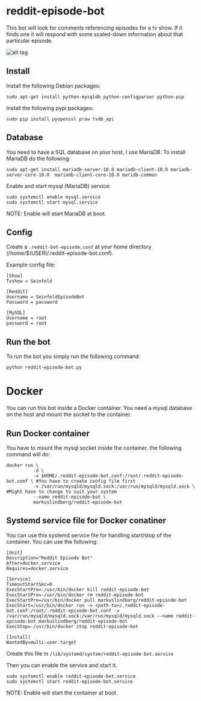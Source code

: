 # reddit-episode-bot
This bot will look for comments referencing episodes for a tv show. If it finds one it will respond with some scaled-down information about that particular episode.

![alt tag](https://raw.github.com/HeadlessChild/reddit-episode-bot/master/Screenshots/9h3ea.jpg)
## Install
Install the following Debian packages:
  ```
  sudo apt-get install python-mysqldb python-configparser python-pip
  ```

Install the following pypi packages:
  ```
  sudo pip install pyopenssl praw tvdb_api
  ```
  
## Database
You need to have a SQL database on your host, I use MariaDB. To install MariaDB do the following:  
  ```
  sudo apt-get install mariadb-server-10.0 mariadb-client-10.0 mariadb-server-core-10.0  mariadb-client-core-10.0 maridb-common
  ```
  
Enable and start mysql (MariaDB) service: 
  ```
  sudo systemctl enable mysql.service
  sudo systemctl start mysql.service
  ```

NOTE: Enable will start MariaDB at boot.

## Config
Create a ```.reddit-bot-episode.conf``` at your home directory (/home/$(USER)/.reddit-episode-bot.conf).

Example config file:
```
[Show]
Tvshow = Seinfeld

[Reddit]
Username = SeinfeldEpisodeBot
Password = password

[MySQL]
Username = root
password = root
```

## Run the bot
To run the bot you simply run the following command:
```
python reddit-episode-bot.py
```

# Docker
You can run this bot inside a Docker container. You need a mysql database on the host and mount the socket to the container.

## Run Docker container
You have to mount the mysql socket inside the container, the following command will do:

    docker run \
              -d \
              -v $HOME/.reddit-episode-bot.conf:/root/.reddit-episode-bot.conf \ #You have to create config file first
              -v /var/run/mysqld/mysqld.sock:/var/run/mysqld/mysqld.sock \  #Might have to change to suit your system
              --name reddit-episode-bot \
              markuslindberg/reddit-episode-bot

## Systemd service file for Docker conatiner
You can use this systemd service file for handling start/stop of the container. You can use the following:

    [Unit]
    Description="Reddit Episode Bot"
    After=docker.service
    Requires=docker.service
    
    [Service]
    TimeoutStartSec=0
    ExecStartPre=-/usr/bin/docker kill reddit-episode-bot
    ExecStartPre=-/usr/bin/docker rm reddit-episode-bot
    ExecStartPre=/usr/bin/docker pull markuslindberg/reddit-episode-bot
    ExecStart=/usr/bin/docker run -v <path-to>/.reddit-episode-bot.conf:/root/.reddit-episode-bot.conf -v /var/run/mysqld/mysqld.sock:/var/run/mysqld/mysqld.sock --name reddit-episode-bot markuslindberg/reddit-episode-bot
    ExecStop=-/usr/bin/docker stop reddit-episode-bot

    [Install]
    WantedBy=multi-user.target
    
Create this file in ```/lib/systemd/system/reddit-episode-bot.service```

Then you can enable the service and start it.

  ```
  sudo systemctl enable reddit-episode-bot.service
  sudo systemctl start reddit-episode-bot.service
  ```
NOTE: Enable will start the container at boot.
